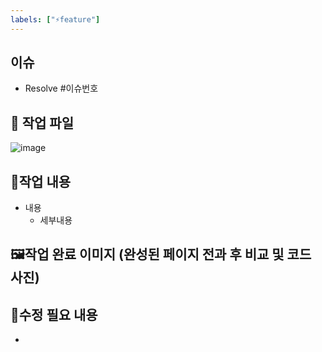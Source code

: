 ```yaml
---
labels: ["⚡feature"]
---
```


## 이슈
- Resolve #이슈번호


## 📁 작업 파일
![image](https://github.com/user-attachments/assets/543cdab5-523d-4f0a-8fd6-7e8afa3fa2b5)


## 📝작업 내용
- 내용
  - 세부내용


## 🖼️작업 완료 이미지 (완성된 페이지 전과 후 비교 및 코드 사진)


## 🚨수정 필요 내용
- 
